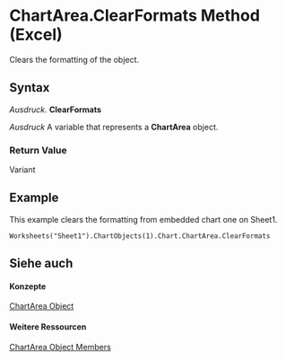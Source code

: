 
# ChartArea.ClearFormats Method (Excel)

Clears the formatting of the object.


## Syntax

 _Ausdruck_. **ClearFormats**

 _Ausdruck_ A variable that represents a **ChartArea** object.


### Return Value

Variant


## Example

This example clears the formatting from embedded chart one on Sheet1.


```
Worksheets("Sheet1").ChartObjects(1).Chart.ChartArea.ClearFormats
```


## Siehe auch


#### Konzepte


[ChartArea Object](883423b5-7689-b164-c0a3-8dab049b5d9e.md)
#### Weitere Ressourcen


[ChartArea Object Members](http://msdn.microsoft.com/library/7be5d1c8-31ef-e784-7381-0bd95532da94%28Office.15%29.aspx)